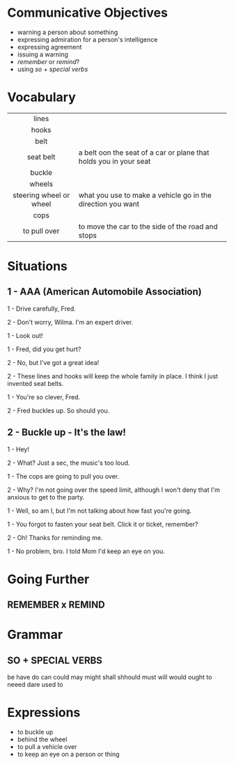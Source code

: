 # Communicative Objectives
- warning a person about something
- expressing admiration for a person's intelligence
- expressing agreement
- issuing a warning
- *remember* or *remind*?
- using *so + special verbs*


# Vocabulary
|||
|:---:|---|
| lines |  |
| hooks |  |
| belt |  |
| seat belt | a belt oon the seat of a car or plane that holds you in your seat |
|buckle|  |
| wheels |  |
| steering wheel or wheel | what you use to make a vehicle go in the direction you want |
| cops |  |
| to pull over | to move the car to the side of the road and stops |


# Situations
## 1 - AAA (American Automobile Association)
1 - Drive carefully, Fred.

2 - Don't worry, Wilma. I'm an expert driver.

1 - Look out!

1 - Fred, did you get hurt?

2 - No, but I've got a great idea!

2 - These lines and hooks will keep the whole family in place. I think I just invented seat belts.

1 - You're so clever, Fred.

2 - Fred buckles up. So should you.

## 2 - Buckle up - It's the law!
1 - Hey!

2 - What? Just a sec, the music's too loud.

1 - The cops are going to pull you over.

2 - Why? I'm not going over the speed limit, although I won't deny that I'm anxious to get to the party.

1 - Well, so am I, but I'm not talking about how fast you're going.


1 - You forgot to fasten your seat belt. Click it or ticket, remember?

2 - Oh! Thanks for reminding me.

1 - No problem, bro. I told Mom I'd keep an eye on you.


# Going Further
## REMEMBER x REMIND


# Grammar
## SO + SPECIAL VERBS
be
have
do
can
could
may
might
shall
shhould
must
will
would
ought to
neeed
dare
used to

# Expressions
- to buckle up
- behind the wheel
- to pull a vehicle over
- to keep an eye on a person or thing